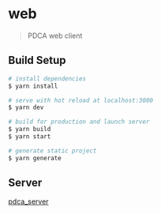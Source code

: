 # web

> PDCA web client

## Build Setup

```bash
# install dependencies
$ yarn install

# serve with hot reload at localhost:3000
$ yarn dev

# build for production and launch server
$ yarn build
$ yarn start

# generate static project
$ yarn generate
```

## Server

[pdca_server](https://github.com/CroMarmot/pdca_server)
